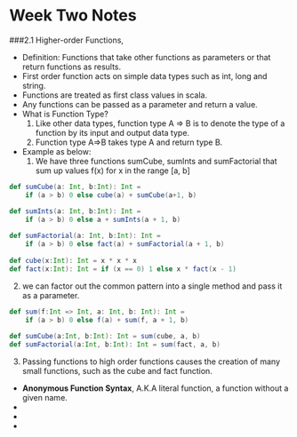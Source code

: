 # <a> Week Two Notes </a>


###2.1 Higher-order Functions, 
* Definition: Functions that take other functions as parameters or that return functions as results.
* First order function acts on simple data types such as int, long and string.
* Functions are treated as first class values in scala.
* Any functions can be passed as a parameter and return a value.
* What is Function Type? 
  1. Like other data types, function type A => B is to denote the type of a function by its input and output data type.
  2. Function type A=>B takes type A and return type B.
* Example as below:
  1. We have three functions sumCube, sumInts and sumFactorial that sum up values f(x) for x in the range [a, b]
```scala
def sumCube(a: Int, b:Int): Int = 
    if (a > b) 0 else cube(a) + sumCube(a+1, b)

def sumInts(a: Int, b:Int): Int = 
    if (a > b) 0 else a + sumInts(a + 1, b)
    
def sumFactorial(a: Int, b:Int): Int = 
    if (a > b) 0 else fact(a) + sumFactorial(a + 1, b)
    
def cube(x:Int): Int = x * x * x
def fact(x:Int): Int = if (x == 0) 1 else x * fact(x - 1)
```
  2. we can factor out the common pattern into a single method and pass it as a parameter.
```scala
def sum(f:Int => Int, a: Int, b: Int): Int = 
    if (a > b) 0 else f(a) + sum(f, a + 1, b)
    
def sumCube(a:Int, b:Int): Int = sum(cube, a, b)
def sumFactorial(a:Int, b:Int): Int = sum(fact, a, b)
```
  3. Passing functions to high order functions causes the creation of many small functions, such as the cube and fact function.
* **Anonymous Function Syntax**, A.K.A literal function, a function without a given name.
* 
* 
* 
